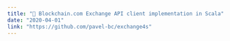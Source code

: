 ```yaml
---
title: "🔌 Blockchain.com Exchange API client implementation in Scala"
date: "2020-04-01"
link: "https://github.com/pavel-bc/exchange4s"
---
```

